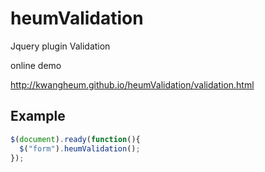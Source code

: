 heumValidation
==============
Jquery plugin Validation

online demo

http://kwangheum.github.io/heumValidation/validation.html

## Example

```javascript
$(document).ready(function(){
  $("form").heumValidation();
});

```

